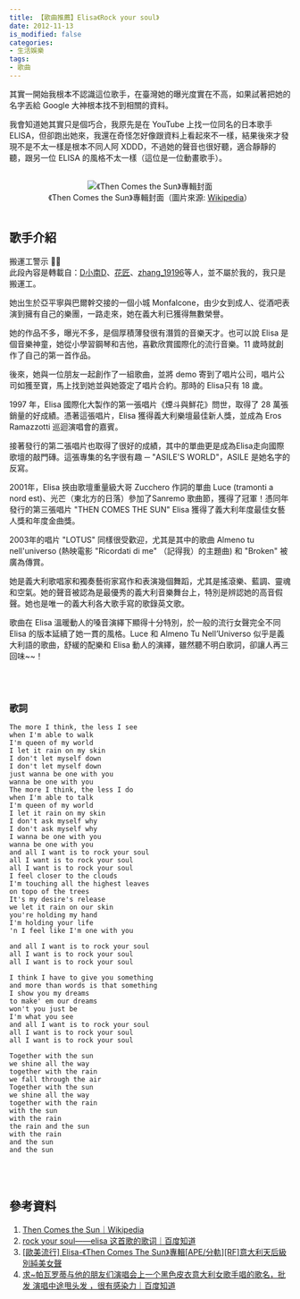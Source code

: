 ```yaml
---
title: 【歌曲推薦】Elisa《Rock your soul》
date: 2012-11-13
is_modified: false
categories:
- 生活娛樂
tags:
- 歌曲
--- 
```

 
其實一開始我根本不認識這位歌手，在臺灣她的曝光度實在不高，如果試著把她的名字丟給 Google 大神根本找不到相關的資料。

我會知道她其實只是個巧合，我原先是在 YouTube 上找一位同名的日本歌手 ELISA，但卻跑出她來，我還在奇怪怎好像跟資料上看起來不一樣，結果後來才發現不是不太一樣是根本不同人阿 XDDD，不過她的聲音也很好聽，適合靜靜的聽，跟另一位 ELISA 的風格不太一樣（這位是一位動畫歌手）。

<!--more-->
<br>

<center> <img src="https://imgur.com/thdMrqs
.jpg" alt="《Then Comes the Sun》專輯封面"></center>
<center class="imgtext">《Then Comes the Sun》專輯封面（圖片來源: <a href="https://en.wikipedia.org/wiki/Then_Comes_the_Sun" class="imgtext">Wikipedia</a>）</center>
<br>


## 歌手介紹

<div class="alert warning">
<div class="head">搬運工警示 👩‍💻</div>
此段內容是轉載自：<a href="http://zhidao.baidu.com/question/63113904.html">D小南D</a>、<a href="http://www.zasv.com/thread-123988-1-1.html">花匠</a>、<a href="https://zhidao.baidu.com/question/214254472.html">zhang_19196</a>等人，並不屬於我的，我只是搬運工。
</div>



她出生於亞平寧與巴爾幹交接的一個小城 Monfalcone，由少女到成人、從酒吧表演到擁有自己的樂團，一路走來，她在義大利已獲得無數榮譽。

她的作品不多，曝光不多，是個厚積薄發很有潛質的音樂天才。也可以說 Elisa 是個音樂神童，她從小學習鋼琴和吉他，喜歡欣賞國際化的流行音樂。11 歲時就創作了自己的第一首作品。 

後來，她與一位朋友一起創作了一組歌曲，並將 demo 寄到了唱片公司，唱片公司如獲至寶，馬上找到她並與她簽定了唱片合約。那時的 Elisa只有 18 歲。

1997 年，Elisa 國際化大製作的第一張唱片《煙斗與鮮花》問世，取得了 28 萬張銷量的好成績。憑著這張唱片，Elisa 獲得義大利樂壇最佳新人獎，並成為 Eros Ramazzotti 巡迴演唱會的嘉賓。

接著發行的第二張唱片也取得了很好的成績，其中的單曲更是成為Elisa走向國際歌壇的敲門磚。這張專集的名字很有趣 ─ "ASILE'S WORLD"，ASILE 是她名字的反寫。

2001年，Elisa 挾由歌壇重量級大哥 Zucchero 作詞的單曲 Luce (tramonti a nord est)、光芒（東北方的日落）參加了Sanremo 歌曲節，獲得了冠軍！憑同年發行的第三張唱片 "THEN COMES THE SUN" Elisa 獲得了義大利年度最佳女藝人獎和年度金曲獎。 

2003年的唱片 "LOTUS" 同樣很受歡迎，尤其是其中的歌曲 Almeno tu nell'universo (熱映電影 "Ricordati di me" （記得我）的主題曲) 和 "Broken" 被廣為傳賞。

她是義大利歌唱家和獨奏藝術家寫作和表演幾個舞蹈，尤其是搖滾樂、藍調、靈魂和空氣。她的聲音被認為是最優秀的義大利音樂舞台上，特別是辨認她的高音假聲。她也是唯一的義大利各大歌手寫的歌錄英文歌。

歌曲在 Elisa 溫暖動人的嗓音演繹下顯得十分特別，於一般的流行女聲完全不同 Elisa 的版本延續了她一貫的風格。Luce 和 Almeno Tu Nell’Universo 似乎是義大利語的歌曲，舒緩的配樂和 Elisa 動人的演繹，雖然聽不明白歌詞，卻讓人再三回味~~！

<br><br>

### 歌詞

```
The more I think, the less I see
when I'm able to walk 
I'm queen of my world 
I let it rain on my skin
I don't let myself down
I don't let myself down
just wanna be one with you
wanna be one with you
The more I think, the less I do
when I'm able to talk
I'm queen of my world
I let it rain on my skin
I don't ask myself why
I don't ask myself why
I wanna be one with you
wanna be one with you
and all I want is to rock your soul
all I want is to rock your soul
all I want is to rock your soul  
I feel closer to the clouds
I'm touching all the highest leaves
on topo of the trees
It's my desire's release
we let it rain on our skin
you're holding my hand
I'm holding your life
'n I feel like I'm one with you

and all I want is to rock your soul
all I want is to rock your soul
all I want is to rock your soul

I think I have to give you something
and more than words is that something 
I show you my dreams
to make' em our dreams
won't you just be
I'm what you see
and all I want is to rock your soul
all I want is to rock your soul
all I want is to rock your soul

Together with the sun
we shine all the way
together with the rain
we fall through the air
Together with the sun
we shine all the way
together with the rain
with the sun
with the rain
the rain and the sun
with the rain
and the sun
and the sun 
```

<br><br> 

## 參考資料 
1. [Then Comes the Sun｜Wikipedia](https://en.wikipedia.org/wiki/Then_Comes_the_Sun)
2. [rock your soul——elisa 这首歌的歌词｜百度知道](http://zhidao.baidu.com/question/63113904.html) 
3. [[歐美流行] Elisa-《Then Comes The Sun》專輯[APE/分軌][RF]意大利天后級別純美女聲](http://www.zasv.com/thread-123988-1-1.html)
4. [求~帕瓦罗蒂与他的朋友们演唱会上一个黑色皮衣意大利女歌手唱的歌名，批发 演唱中途甩头发 ，很有感染力｜百度知道](https://zhidao.baidu.com/question/214254472.html)
